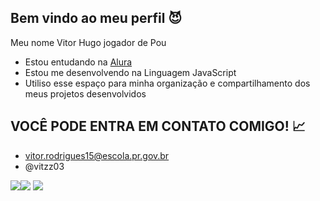 ## Bem vindo ao meu perfil 😈
Meu nome Vitor Hugo jogador de Pou

- Estou entudando na [Alura](https://www.alura.com.br/?srsltid=AfmBOorUo9MmDVUJlcBtY2pUqVZXRlPITEtM4QOn4DPT7_rBhzb76d_-)
- Estou me desenvolvendo na Linguagem JavaScript
- Utiliso esse espaço para minha organização e compartilhamento dos meus projetos desenvolvidos
## VOCÊ PODE ENTRA EM CONTATO COMIGO! 📈
- vitor.rodrigues15@escola.pr.gov.br
- @vitzz03

![](https://media.tenor.com/w1ThhGE3il8AAAAi/goku-db.gif)![](https://media.tenor.com/6_FRi9AobI4AAAAi/gokublack.gif)
![](https://media.tenor.com/3MisSv1jlS0AAAA1/goku-and-vegeta-dancing-goku-y-vegeta-bailando.webp)
